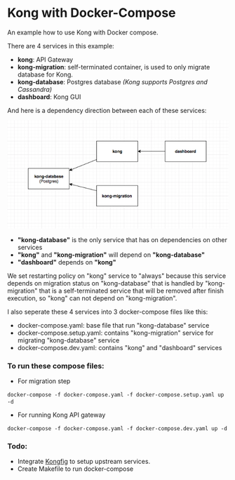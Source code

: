 # Kong with Docker-Compose

An example how to use Kong with Docker compose.

There are 4 services in this example:
- **kong**: API Gateway
- **kong-migration**: self-terminated container, is used to only migrate database for Kong.
- **kong-database**: Postgres database *(Kong supports Postgres and Cassandra)*
- **dashboard**: Kong GUI

And here is a dependency direction between each of these services:

<a href="./dependency-direction.png" target="_blank">  
  <img src="./dependency-direction.png" width="550">
</a>


- **"kong-database"** is the only service that has on dependencies on other services
- **"kong"** and **"kong-migration"** will depend on **"kong-database"**
- **"dashboard"** depends on **"kong"**

We set restarting policy on "kong" service to "always" because this service depends on migration status on "kong-database" that is handled by "kong-migration" that is a self-terminated service that will be removed after finish execution, so "kong" can not depend on "kong-migration".


I also seperate these 4 services into 3 docker-compose files like this:
- docker-compose.yaml: base file that run "kong-database" service
- docker-compose.setup.yaml: contains "kong-migration" service for migrating "kong-database" service
- docker-compose.dev.yaml: contains "kong" and "dashboard" services

### To run these compose files:

- For migration step
````
docker-compose -f docker-compose.yaml -f docker-compose.setup.yaml up -d
````

- For running Kong API gateway
````
docker-compose -f docker-compose.yaml -f docker-compose.dev.yaml up -d
````

### Todo:
- Integrate [Kongfig](https://github.com/mybuilder/kongfig) to setup upstream services.
- Create Makefile to run docker-compose